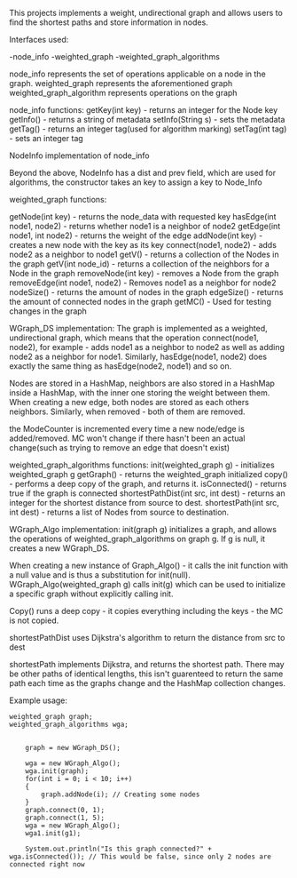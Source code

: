 This projects implements a weight, undirectional graph and allows users to find the shortest paths and store information in nodes.



Interfaces used:

-node_info
-weighted_graph
-weighted_graph_algorithms

node_info represents the set of operations applicable on a node in the graph.
weighted_graph represents the aforementioned graph
weighted_graph_algorithm represents operations on the graph


node_info functions:
getKey(int key) - returns an integer for the Node key
getInfo() - returns a string of metadata
setInfo(String s) - sets the metadata 
getTag() - returns an integer tag(used for algorithm marking)
setTag(int tag) - sets an integer tag


NodeInfo implementation of node_info

Beyond the above, NodeInfo has a dist and prev field, which are used for algorithms, the constructor takes an key to assign a key to Node_Info


weighted_graph functions:

getNode(int key) - returns the node_data with requested key
hasEdge(int node1, node2) - returns whether node1 is a neighbor of node2
getEdge(int node1, int node2) - returns the weight of the edge
addNode(int key) - creates a new node with the key as its key
connect(node1, node2) - adds node2 as a neighbor to node1
getV() - returns a collection of the Nodes in the graph
getV(int node_id) - returns a collection of the neighbors for a Node in the graph
removeNode(int key) - removes a Node from the graph
removeEdge(int node1, node2) - Removes node1 as a neighbor for node2
nodeSize() - returns the amount of nodes in the graph
edgeSize() - returns the amount of connected nodes in the graph
getMC() - Used for testing changes in the graph

WGraph_DS implementation:
The graph is implemented as a weighted, undirectional graph, which means that the operation connect(node1, node2), for example - adds node1 as a neighbor to node2
as well as adding node2 as a neighbor for node1. Similarly, hasEdge(node1, node2) does exactly the same thing as hasEdge(node2, node1) and so on.

Nodes are stored in a HashMap, neighbors are also stored in a HashMap inside a HashMap, with the inner one storing the weight between them. When creating a new edge, both nodes are stored as each others neighbors.
Similarly, when removed - both of them are removed. 

the ModeCounter is incremented every time a new node/edge is added/removed. MC won't change if there hasn't been an actual change(such as trying to remove an edge that doesn't exist)


weighted_graph_algorithms functions:
init(weighted_graph g) - initializes weighted_graph g
getGraph() - returns the weighted_graph initialized
copy() - performs a deep copy of the graph, and returns it.
isConnected() - returns true if the graph is connected
shortestPathDist(int src, int dest) - returns an integer for the shortest distance from source to dest. 
shortestPath(int src, int dest) - returns a list of Nodes from source to destination. 

WGraph_Algo implementation:
init(graph g) initializes a graph, and allows the operations of weighted_graph_algorithms on graph g. If g is null, it creates a new WGraph_DS. 

When creating a new instance of Graph_Algo() - it calls the init function with a null value and is thus a substitution for init(null).
WGraph_Algo(weighted_graph g) calls init(g) which can be used to initialize a specific graph without explicitly calling init. 

Copy() runs a deep copy - it copies everything including the keys - the MC is not copied.

shortestPathDist uses Dijkstra's algorithm to return the distance from src to dest

shortestPath implements Dijkstra, and returns the shortest path. There may be other paths of identical lengths, this isn't guarenteed to return the same path each time as the graphs change and
the HashMap collection changes. 




Example usage:

    weighted_graph graph;
    weighted_graph_algorithms wga;


        graph = new WGraph_DS();

        wga = new WGraph_Algo();
        wga.init(graph);
        for(int i = 0; i < 10; i++)
        {
            graph.addNode(i); // Creating some nodes
        }
        graph.connect(0, 1);
        graph.connect(1, 5);
        wga = new WGraph_Algo();
        wga1.init(g1);

        System.out.println("Is this graph connected?" + wga.isConnected()); // This would be false, since only 2 nodes are connected right now







